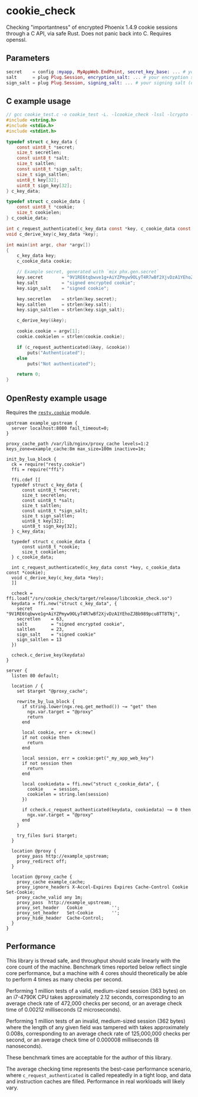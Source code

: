 # cookie_check

Checking "importantness" of encrypted Phoenix 1.4.9 cookie sessions through a C API, via safe Rust. Does not panic back into C. Requires openssl.

## Parameters

```elixir
secret    = config :myapp, MyAppWeb.EndPoint, secret_key_base: ... # your secret key
salt      = plug Plug.Session, encryption_salt: ... # your encryption salt (often "signed encrypted cookie")
sign_salt = plug Plug.Session, signing_salt: ... # your signing salt (often "signed cookie")
```

## C example usage

```c
// gcc cookie_test.c -o cookie_test -L. -lcookie_check -lssl -lcrypto -ldl -lpthread
#include <string.h>
#include <stdio.h>
#include <stdint.h>

typedef struct c_key_data {
    const uint8_t *secret;
    size_t secretlen;
    const uint8_t *salt;
    size_t saltlen;
    const uint8_t *sign_salt;
    size_t sign_saltlen;
    uint8_t key[32];
    uint8_t sign_key[32];
} c_key_data;

typedef struct c_cookie_data {
    const uint8_t *cookie;
    size_t cookielen;
} c_cookie_data;

int c_request_authenticated(c_key_data const *key, c_cookie_data const *cookie);
void c_derive_key(c_key_data *key);

int main(int argc, char *argv[])
{
    c_key_data key;
    c_cookie_data cookie;

    // Example secret, generated with `mix phx.gen.secret`
    key.secret       = "9V1RE6tqbwve1g+AiYZPmyw9OLyT4R7wBf2XjvDzA1YEhoZJBb989pcu8TT8TNj+";
    key.salt         = "signed encrypted cookie";
    key.sign_salt    = "signed cookie";

    key.secretlen    = strlen(key.secret);
    key.saltlen      = strlen(key.salt);
    key.sign_saltlen = strlen(key.sign_salt);

    c_derive_key(&key);

    cookie.cookie = argv[1];
    cookie.cookielen = strlen(cookie.cookie);

    if (c_request_authenticated(&key, &cookie))
        puts("Authenticated");
    else
        puts("Not authenticated");

    return 0;
}
```

## OpenResty example usage

Requires the [`resty.cookie`](https://github.com/cloudflare/lua-resty-cookie) module.

```nginx
upstream example_upstream {
  server localhost:8080 fail_timeout=0;
}

proxy_cache_path /var/lib/nginx/proxy_cache levels=1:2 keys_zone=example_cache:8m max_size=100m inactive=1m;

init_by_lua_block {
  ck = require("resty.cookie")
  ffi = require("ffi")

  ffi.cdef [[
  typedef struct c_key_data {
      const uint8_t *secret;
      size_t secretlen;
      const uint8_t *salt;
      size_t saltlen;
      const uint8_t *sign_salt;
      size_t sign_saltlen;
      uint8_t key[32];
      uint8_t sign_key[32];
  } c_key_data;

  typedef struct c_cookie_data {
      const uint8_t *cookie;
      size_t cookielen;
  } c_cookie_data;

  int c_request_authenticated(c_key_data const *key, c_cookie_data const *cookie);
  void c_derive_key(c_key_data *key);
  ]]

  ccheck = ffi.load("/srv/cookie_check/target/release/libcookie_check.so")
  keydata = ffi.new("struct c_key_data", {
    secret       = "9V1RE6tqbwve1g+AiYZPmyw9OLyT4R7wBf2XjvDzA1YEhoZJBb989pcu8TT8TNj",
    secretlen    = 63,
    salt         = "signed encrypted cookie",
    saltlen      = 23,
    sign_salt    = "signed cookie"
    sign_saltlen = 13
  })

  ccheck.c_derive_key(keydata)
}

server {
  listen 80 default;

  location / {
    set $target "@proxy_cache";

    rewrite_by_lua_block {
      if string.lower(ngx.req.get_method()) ~= "get" then
        ngx.var.target = "@proxy"
        return
      end    

      local cookie, err = ck:new()
      if not cookie then
        return
      end

      local session, err = cookie:get("_my_app_web_key")
      if not session then
        return
      end

      local cookiedata = ffi.new("struct c_cookie_data", {
        cookie    = session,
        cookielen = string.len(session)
      })

      if ccheck.c_request_authenticated(keydata, cookiedata) ~= 0 then
        ngx.var.target = "@proxy"
      end
    }

    try_files $uri $target;
  }

  location @proxy {
    proxy_pass http://example_upstream;
    proxy_redirect off;
  }

  location @proxy_cache {
    proxy_cache example_cache;
    proxy_ignore_headers X-Accel-Expires Expires Cache-Control Cookie Set-Cookie;
    proxy_cache_valid any 1m;
    proxy_pass  http://example_upstream;
    proxy_set_header   Cookie           '';
    proxy_set_header   Set-Cookie       '';
    proxy_hide_header  Cache-Control;
  }
}
```

## Performance

This library is thread safe, and throughput should scale linearly with the core count of the machine. Benchmark times reported below reflect single core performance, but a machine with 4 cores should theoretically be able to perform 4 times as many checks per second.

Performing 1 million tests of a valid, medium-sized session (363 bytes) on an i7-4790K CPU takes approximately 2.12 seconds, corresponding to an average check rate of 472,000 checks per second, or an average check time of 0.00212 milliseconds (2 microseconds).

Performing 1 million tests of an invalid, medium-sized session (362 bytes) where the length of any given field was tampered with takes approximately 0.008s, corresponding to an average check rate of 125,000,000 checks per second, or an average check time of 0.000008 milliseconds (8 nanoseconds).

These benchmark times are acceptable for the author of this library.

The average checking time represents the best-case performance scenario, where `c_request_authenticated` is called repeatedly in a tight loop, and data and instruction caches are filled. Performance in real workloads will likely vary.
